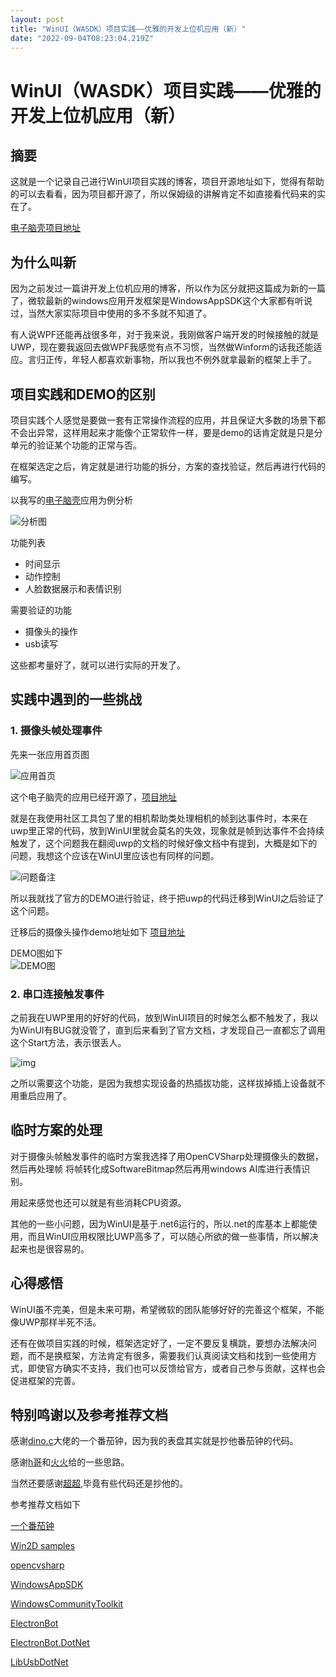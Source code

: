 ```yaml
---
layout: post
title: "WinUI（WASDK）项目实践——优雅的开发上位机应用（新）"
date: "2022-09-04T08:23:04.219Z"
---
```

WinUI（WASDK）项目实践——优雅的开发上位机应用（新）
===============================

摘要
--

这就是一个记录自己进行WinUI项目实践的博客，项目开源地址如下，觉得有帮助的可以去看看，因为项目都开源了，所以保姆级的讲解肯定不如直接看代码来的实在了。

[电子脑壳项目地址](https://github.com/maker-community/ElectronBot.DotNet)

为什么叫新
-----

因为之前发过一篇讲开发上位机应用的博客，所以作为区分就把这篇成为新的一篇了，微软最新的windows应用开发框架是WindowsAppSDK这个大家都有听说过，当然大家实际项目中使用的多不多就不知道了。

有人说WPF还能再战很多年，对于我来说，我刚做客户端开发的时候接触的就是UWP，现在要我返回去做WPF我感觉有点不习惯，当然做Winform的话我还能适应。言归正传，年轻人都喜欢新事物，所以我也不例外就拿最新的框架上手了。

项目实践和DEMO的区别
------------

项目实践个人感觉是要做一套有正常操作流程的应用，并且保证大多数的场景下都不会出异常，这样用起来才能像个正常软件一样，要是demo的话肯定就是只是分单元的验证某个功能的正常与否。

在框架选定之后，肯定就是进行功能的拆分，方案的查找验证，然后再进行代码的编写。

以我写的[电子脑壳](https://www.microsoft.com/store/productId/9NQWDB4MQV0C)应用为例分析

![分析图](https://img2022.cnblogs.com/blog/1690009/202209/1690009-20220904002709956-1320206488.png)

功能列表

*   时间显示
*   动作控制
*   人脸数据展示和表情识别

需要验证的功能

*   摄像头的操作
*   usb读写

这些都考量好了，就可以进行实际的开发了。

实践中遇到的一些挑战
----------

### 1\. 摄像头帧处理事件

先来一张应用首页图

![应用首页](https://img2022.cnblogs.com/blog/1690009/202209/1690009-20220904003635472-1196178811.png)

这个电子脑壳的应用已经开源了，[项目地址](https://github.com/maker-community/ElectronBot.DotNet)

就是在我使用社区工具包了里的相机帮助类处理相机的帧到达事件时，本来在uwp里正常的代码，放到WinUI里就会莫名的失效，现象就是帧到达事件不会持续触发了，这个问题我在翻阅uwp的文档的时候好像文档中有提到，大概是如下的问题，我想这个应该在WinUI里应该也有同样的问题。

![问题备注](https://img2022.cnblogs.com/blog/1690009/202209/1690009-20220904004122001-578725591.png)

所以我就找了官方的DEMO进行验证，终于把uwp的代码迁移到WinUI之后验证了这个问题。

迁移后的摄像头操作demo地址如下 [项目地址](https://github.com/GreenShadeZhang/WinUI-Tutorial-Code/tree/master/src/CameraFrames)

DEMO图如下  
![DEMO图](https://img2022.cnblogs.com/blog/1690009/202209/1690009-20220904004500383-1150851401.png)

### 2\. 串口连接触发事件

之前我在UWP里用的好好的代码，放到WinUI项目的时候怎么都不触发了，我以为WinUI有BUG就没管了，直到后来看到了官方文档，才发现自己一直都忘了调用这个Start方法，表示很丢人。

![img](https://img2022.cnblogs.com/blog/1690009/202209/1690009-20220904004649920-1187101545.png)

之所以需要这个功能，是因为我想实现设备的热插拔功能，这样拔掉插上设备就不用重启应用了。

临时方案的处理
-------

对于摄像头帧触发事件的临时方案我选择了用OpenCVSharp处理摄像头的数据，然后再处理帧 将帧转化成SoftwareBitmap然后再用windows AI库进行表情识别。

用起来感觉也还可以就是有些消耗CPU资源。

其他的一些小问题，因为WinUI是基于.net6运行的，所以.net的库基本上都能使用，而且WinUI应用权限比UWP高多了，可以随心所欲的做一些事情，所以解决起来也是很容易的。

心得感悟
----

WinUI虽不完美，但是未来可期，希望微软的团队能够好好的完善这个框架，不能像UWP那样半死不活。

还有在做项目实践的时候，框架选定好了，一定不要反复横跳，要想办法解决问题，而不是换框架，方法肯定有很多，需要我们认真阅读文档和找到一些使用方式，即使官方确实不支持，我们也可以反馈给官方，或者自己参与贡献，这样也会促进框架的完善。

特别鸣谢以及参考推荐文档
------------

感谢[dino.c](https://www.cnblogs.com/dino623/)大佬的一个番茄钟，因为我的表盘其实就是抄他番茄钟的代码。

感谢[h哥](https://www.cnblogs.com/h82258652/)和[火火](https://www.cnblogs.com/blue-fire/)给的一些思路。

当然还要感谢[超超](https://www.cnblogs.com/hhchaos/),毕竟有些代码还是抄他的。

参考推荐文档如下

[一个番茄钟](https://github.com/DinoChan/OnePomodoro)

[Win2D samples](https://github.com/microsoft/Win2D-Samples)

[opencvsharp](https://github.com/shimat/opencvsharp)

[WindowsAppSDK](https://github.com/microsoft/WindowsAppSDK)

[WindowsCommunityToolkit](https://github.com/CommunityToolkit/WindowsCommunityToolkit)

[ElectronBot](https://github.com/peng-zhihui/ElectronBot)

[ElectronBot.DotNet](https://github.com/GreenShadeZhang/ElectronBot.DotNet)

[LibUsbDotNet](https://github.com/LibUsbDotNet/LibUsbDotNet)